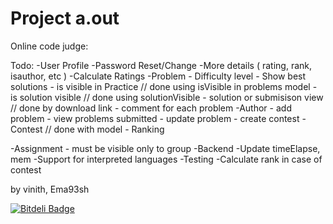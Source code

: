 Project a.out
=============
Online code judge:

Todo:
-User Profile 
	-Password Reset/Change
	-More details ( rating, rank, isauthor, etc )
	-Calculate Ratings
-Problem
	- Difficulty level
	- Show best solutions
	- is visible in Practice // done using isVisible in problems model
	- is solution visible // done using solutionVisible 
	- solution or submisison view // done by download link
	- comment for each problem
-Author
	- add problem
	- view problems submitted
	- update problem
	- create contest
-Contest // done with model
	- Ranking
	
-Assignment
	- must be visible only to group
-Backend
	-Update timeElapse, mem
	-Support for interpreted languages
	-Testing
	-Calculate rank in case of contest

by vinith, Ema93sh


[![Bitdeli Badge](https://d2weczhvl823v0.cloudfront.net/Ema93sh/a.out/trend.png)](https://bitdeli.com/free "Bitdeli Badge")


